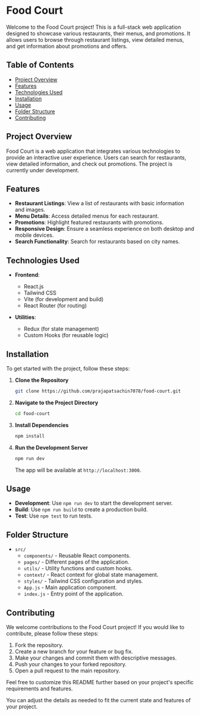 # Food Court

Welcome to the Food Court project! This is a full-stack web application designed to showcase various restaurants, their menus, and promotions. It allows users to browse through restaurant listings, view detailed menus, and get information about promotions and offers.

## Table of Contents

- [Project Overview](#project-overview)
- [Features](#features)
- [Technologies Used](#technologies-used)
- [Installation](#installation)
- [Usage](#usage)
- [Folder Structure](#folder-structure)
- [Contributing](#contributing)

## Project Overview

Food Court is a web application that integrates various technologies to provide an interactive user experience. Users can search for restaurants, view detailed information, and check out promotions. The project is currently under development.

## Features

- **Restaurant Listings**: View a list of restaurants with basic information and images.
- **Menu Details**: Access detailed menus for each restaurant.
- **Promotions**: Highlight featured restaurants with promotions.
- **Responsive Design**: Ensure a seamless experience on both desktop and mobile devices.
- **Search Functionality**: Search for restaurants based on city names.

## Technologies Used

- **Frontend**:
  - React.js
  - Tailwind CSS
  - Vite (for development and build)
  - React Router (for routing)

- **Utilities**:
  - Redux (for state management)
  - Custom Hooks (for reusable logic)

## Installation

To get started with the project, follow these steps:

1. **Clone the Repository**

   ```bash
   git clone https://github.com/prajapatsachin7078/food-court.git
   ```

2. **Navigate to the Project Directory**

   ```bash
   cd food-court
   ```

3. **Install Dependencies**

   ```bash
   npm install
   ```

4. **Run the Development Server**

   ```bash
   npm run dev
   ```

   The app will be available at `http://localhost:3000`.

## Usage

- **Development**: Use `npm run dev` to start the development server.
- **Build**: Use `npm run build` to create a production build.
- **Test**: Use `npm test` to run tests.

## Folder Structure

- `src/`
  - `components/` - Reusable React components.
  - `pages/` - Different pages of the application.
  - `utils/` - Utility functions and custom hooks.
  - `context/` - React context for global state management.
  - `styles/` - Tailwind CSS configuration and styles.
  - `App.js` - Main application component.
  - `index.js` - Entry point of the application.

## Contributing

We welcome contributions to the Food Court project! If you would like to contribute, please follow these steps:

1. Fork the repository.
2. Create a new branch for your feature or bug fix.
3. Make your changes and commit them with descriptive messages.
4. Push your changes to your forked repository.
5. Open a pull request to the main repository.

Feel free to customize this README further based on your project's specific requirements and features.

You can adjust the details as needed to fit the current state and features of your project.
